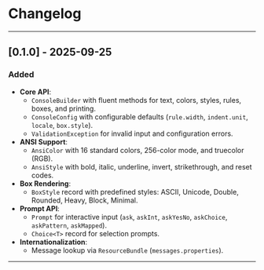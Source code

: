 # Changelog

---
## [0.1.0] - 2025-09-25
### Added
- **Core API**:
    - `ConsoleBuilder` with fluent methods for text, colors, styles, rules, boxes, and printing.
    - `ConsoleConfig` with configurable defaults (`rule.width`, `indent.unit`, `locale`, `box.style`).
    - `ValidationException` for invalid input and configuration errors.
- **ANSI Support**:
    - `AnsiColor` with 16 standard colors, 256-color mode, and truecolor (RGB).
    - `AnsiStyle` with bold, italic, underline, invert, strikethrough, and reset codes.
- **Box Rendering**:
    - `BoxStyle` record with predefined styles: ASCII, Unicode, Double, Rounded, Heavy, Block, Minimal.
- **Prompt API**:
    - `Prompt` for interactive input (`ask`, `askInt`, `askYesNo`, `askChoice`, `askPattern`, `askMapped`).
    - `Choice<T>` record for selection prompts.
- **Internationalization**:
    - Message lookup via `ResourceBundle` (`messages.properties`).
---
